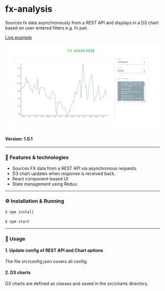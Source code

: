 # fx-analysis

Sources fx data asynchronously from a REST API and displays in a D3 chart based on user-entered filters e.g. fx pair.

[Live example](https://xenodochial-hugle-c67805.netlify.app/)

![](preview.jpg)

#### Version: 1.0.1

---

### 🌟 Features & technologies

- Sources FX data from a REST API via asynchronous requests.
- D3 chart updates when response is received back.
- React component-based UI
- State management using Redux.

---

### ⚙ Installation & Running

```sh
$ npm install
```

```sh
$ npm start
```

---

### 🤔 Usage

#### 1. Update config of REST API and Chart options

The file src/config.json covers all config.

#### 2. D3 charts

D3 charts are defined as classes and saved in the src/charts directory.
